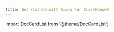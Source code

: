 ```yaml
---
title: Get started with Aiven for ClickHouse®
---
```


import DocCardList from '@theme/DocCardList';

<DocCardList />
